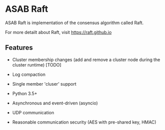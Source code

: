 # ASAB Raft

ASAB Raft is implementation of the consensus algorithm called Raft.

For more detailt about Raft, visit https://raft.github.io

## Features

 - Cluster membership changes (add and remove a cluster node during the cluster runtime) [TODO]
 - Log compaction
 - Single member 'cluser' support	

 - Python 3.5+
 - Asynchronous and event-driven (asyncio)

 - UDP communication
 - Reasonable communication security (AES with pre-shared key, HMAC)
